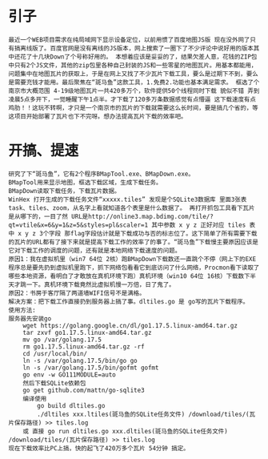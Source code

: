 # 引子
    最近一个WEB项目需求在纯局域网下显示设备定位，以前用惯了百度地图JS版 现在没外网了只有搞离线版了。百度官网是没有离线的JS版本，网上搜索了一圈下了不少评论中说好用的版本其中还花了十几块Down了个号称好用的。 本想着应该是妥妥的了，结果欠差人意，花钱的ZIP包中只有2个JS文件，其他的zip包里各种自己封装的JS和一些零星的地图瓦片。用基本都能用，问题集中在地图瓦片的获取上，于是在网上又找了不少瓦片下载工具，要么是过期下不到，要么是需要充钱才能用。最后聚焦在“斑马鱼”这款工具，1.免费2.功能也基本满足需求。 框选了个南京市大概范围 4-19级地图瓦片一共420多万个，软件提供50个线程同时下载 貌似不错 弄到凌晨5点多开下，一觉睡醒下午1点半。才下载了120多万条数据感觉有点懵逼 这下载速度有点鸡肋！！这玩不转啊，才只是一个南京市的瓦片的下载就需要这么长时间，要是搞几个省的，等这项目开始部署了瓦片也下不完呀。想办法提高瓦片下载的效率吧。 
# 开搞、提速
    研究了下“斑马鱼”，它有2个程序BMapTool.exe、BMapDown.exe。
    BMapTool用来显示地图，框选下载区域，生成下载任务。
    BMapDown读取下载任务，下载瓦片数据。
    WinHex 打开生成的下载任务文件“xxxxx.tiles” 发现是个SQLite3数据库 里面3张表 task、tiles、zoom，从名字上看就知道各个表里是什么数据了。 再打开抓包工具看下瓦片是从哪下的，一目了然 URL是http://online3.map.bdimg.com/tile/?qt=vtile&x=6&y=1&z=5&styles=pl&scaler=1 其中参数 x y z 正好对应 tiles 表中 x y z 3个字段 那flag字段估计就是下载成功与否的标志位了。这下简单了所有需要下载的瓦片的URL都有了接下来就是提高下载工作的效率了的事了。“斑马鱼”下载慢主要原因应该是它对下载工作的调度的问题，还有就是本地网络下载速度的问题。
    原因1：我在虚拟机里（win7 64位 2核）跑BMapDown下载数还一直跳个不停（网上下的EXE程序总是要先扔到虚拟机里跑下，抓下网络包看看它到底访问了什么网络，Procmon看下读取了哪些本地资源，看明白了才敢放在真机环境下跑）真机环境（win10 64位 16核）下载数下半天才跳一下。真机环境下载竟然比虚拟机慢一万倍，日了鬼了。
    原因2：书房于客厅隔了两道墙WIFI信号不是满格。
    解决方案：把下载工作直接扔到服务器上搞了事。dltiles.go 是 go写的瓦片下载程序。
    使用方法: 
    服务器先安装go
        wget https://golang.google.cn/dl/go1.17.5.linux-amd64.tar.gz
        tar zxvf go1.17.5.linux-amd64.tar.gz
        mv go /var/golang.17.5
        rm go1.17.5.linux-amd64.tar.gz -rf
        cd /usr/local/bin/
        ln -s /var/golang.17.5/bin/go go
        ln -s /var/golang.17.5/bin/gofmt gofmt
        go env -w GO111MODULE=auto
        然后下载SQLite依赖包
        go get github.com/mattn/go-sqlite3
        编译使用
            go build dltiles.go
            ./dltiles xxx.ltiles(斑马鱼的SQLite任务文件) /download/tiles/(瓦片保存路径) >> tiles.log
        或 直接 go run dltiles.go xxx.dltiles(斑马鱼的SQLite任务文件) /download/tiles/(瓦片保存路径) >> tiles.log
    现在下载效率比PC上搞，快的起飞了420万多个瓦片 54分钟 搞定。

